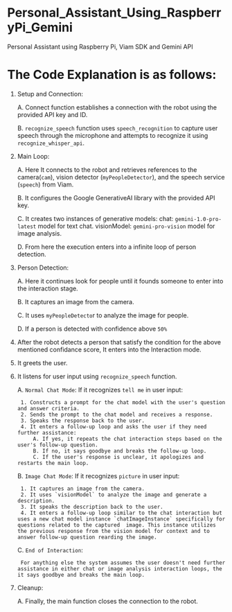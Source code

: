 # Personal_Assistant_Using_RaspberryPi_Gemini
Personal Assistant using Raspberry Pi, Viam SDK and Gemini API

# The Code Explanation is as follows:
1. Setup and Connection:

    A. Connect function establishes a connection with the robot using the provided API key and ID.

    B. `recognize_speech` function uses `speech_recognition` to capture user speech through the microphone and attempts to recognize it using `recognize_whisper_api`.

3. Main Loop:

    A. Here It connects to the robot and retrieves references to the camera(`cam`), vision detector (`myPeopleDetector`), and the speech service (`speech`) from Viam.

    B. It configures the Google GenerativeAI library with the provided API key.

    C. It creates two instances of generative models:
        chat: `gemini-1.0-pro-latest` model for text chat.
        visionModel: `gemini-pro-vision` model for image analysis.

    D. From here the execution enters into a infinite loop of person detection.

5. Person Detection:

    A. Here it continues look for people until it founds someone to enter into the interaction stage.

    B. It captures an image from the camera.

    C. It uses `myPeopleDetecto`r to analyze the image for people.

    D. If a person is detected with confidence above `50%`

7. After the robot detects a person that satisfy the condition for the above mentioned confidance score, It enters into the Interaction mode.
8. It greets the user.
9. It listens for user input using `recognize_speech` function.
    
    A. `Normal Chat Mode`: If it recognizes `tell me` in user input:
   
        1. Constructs a prompt for the chat model with the user's question and answer criteria.
        2. Sends the prompt to the chat model and receives a response.
        3. Speaks the response back to the user.
        4. It enters a follow-up loop and asks the user if they need further assistance:
            A. If yes, it repeats the chat interaction steps based on the user's follow-up question.
            B. If no, it says goodbye and breaks the follow-up loop.
            C. If the user's response is unclear, it apologizes and restarts the main loop.

    B. `Image Chat Mode`:  If it recognizes `picture` in user input:
   
        1. It captures an image from the camera.
        2. It uses `visionModel` to analyze the image and generate a description.
        3. It speaks the description back to the user.
        4. It enters a follow-up loop similar to the chat interaction but uses a new chat model instance `chatImageInstance` specifically for questions related to the captured  image. This instance utilizes the previous response from the vision model for context and to answer follow-up question rearding the image.

    C.  `End of Interaction`:

        For anything else the system assumes the user doesn't need further assistance in either chat or image analysis interaction loops, the it says goodbye and breaks the main loop.
    
11. Cleanup:

    A. Finally, the main function closes the connection to the robot.
